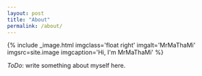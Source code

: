 ```yaml
---
layout: post
title: "About"
permalink: /about/
---
```


{% include _image.html imgclass='float right' imgalt='MrMaThaMi' imgsrc=site.image imgcaption='Hi, I\'m MrMaThaMi' %}

*ToDo*: write something about myself here.
